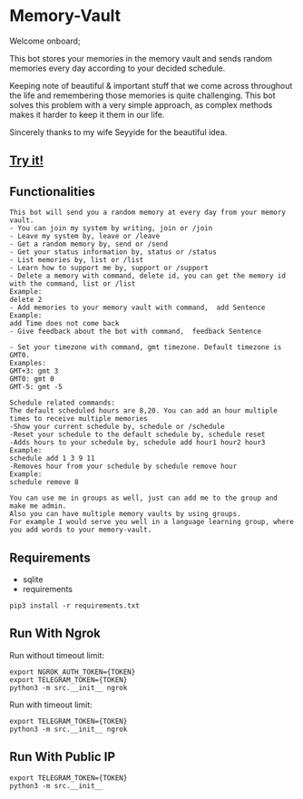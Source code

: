 # Memory-Vault

Welcome onboard;

This bot stores your memories in the memory vault and sends random memories every day according to your decided schedule.

Keeping note of beautiful & important stuff that we come across throughout the life and remembering those memories is quite challenging. This bot solves this problem with a very simple approach, as complex methods makes it harder
to keep it them in our life. 

Sincerely thanks to my wife Seyyide for the beautiful idea.

## [Try it!](https://t.me/Memory_Vault_Bot)

## Functionalities

```
This bot will send you a random memory at every day from your memory vault.
- You can join my system by writing, join or /join
- Leave my system by, leave or /leave
- Get a random memory by, send or /send
- Get your status information by, status or /status
- List memories by, list or /list
- Learn how to support me by, support or /support
- Delete a memory with command, delete id, you can get the memory id with the command, list or /list
Example:
delete 2
- Add memories to your memory vault with command,  add Sentence
Example:
add Time does not come back
- Give feedback about the bot with command,  feedback Sentence

- Set your timezone with command, gmt timezone. Default timezone is GMT0.
Examples:
GMT+3: gmt 3
GMT0: gmt 0
GMT-5: gmt -5

Schedule related commands: 
The default scheduled hours are 8,20. You can add an hour multiple times to receive multiple memories
-Show your current schedule by, schedule or /schedule
-Reset your schedule to the default schedule by, schedule reset
-Adds hours to your schedule by, schedule add hour1 hour2 hour3
Example:
schedule add 1 3 9 11
-Removes hour from your schedule by schedule remove hour
Example:
schedule remove 8

You can use me in groups as well, just can add me to the group and make me admin.
Also you can have multiple memory vaults by using groups.
For example I would serve you well in a language learning group, where you add words to your memory-vault.
```

## Requirements

- sqlite
- requirements
```
pip3 install -r requirements.txt
```

## Run With Ngrok

Run without timeout limit:

```
export NGROK_AUTH_TOKEN={TOKEN} 
export TELEGRAM_TOKEN={TOKEN} 
python3 -m src.__init__ ngrok
```

Run with timeout limit:

```
export TELEGRAM_TOKEN={TOKEN} 
python3 -m src.__init__ ngrok
```

## Run With Public IP

```
export TELEGRAM_TOKEN={TOKEN} 
python3 -m src.__init__
```


